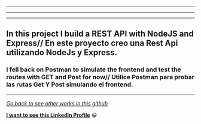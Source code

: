 -------------------------
----------------------------

-------------------------

## In this project I build a REST API with NodeJS and Express// En este proyecto creo una Rest Api utilizando NodeJs y Express.

### I fell back on Postman to simulate the frontend and test the routes with GET and Post for now// Utilice Postman para probar las rutas Get Y Post simulando el frontend.

---

[ _Go back to see other works in this github_](https://github.com/vegaweb-dev)

[ **I want to see this LinkedIn Profile**](https://www.linkedin.com/in/carlos-vega-frontend/) 😀
